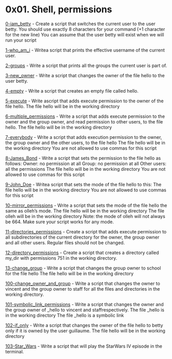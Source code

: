 # 0x01. Shell, permissions
[0-iam_betty](https://github.com/JoGMG/alx-system_engineering-devops/blob/main/0x01-shell_permissions/0-iam_betty) - Create a script that switches the current user to the user betty.
You should use exactly 8 characters for your command (+1 character for the new line)
You can assume that the user betty will exist when we will run your script

[1-who_am_i](https://github.com/JoGMG/alx-system_engineering-devops/blob/main/0x01-shell_permissions/1-who_am_i) - Writea script that prints the effective username of the current user.

[2-groups](https://github.com/JoGMG/alx-system_engineering-devops/blob/main/0x01-shell_permissions/2-groups) - Write a script that prints all the groups the current user is part of.

[3-new_owner](https://github.com/JoGMG/alx-system_engineering-devops/blob/main/0x01-shell_permissions/3-new_owner) - Write a script that changes the owner of the file hello to the user betty.

[4-empty](https://github.com/JoGMG/alx-system_engineering-devops/blob/main/0x01-shell_permissions/4-empty) - Write a script that creates an empty file called hello.

[5-execute](https://github.com/JoGMG/alx-system_engineering-devops/blob/main/0x01-shell_permissions/5-execute) - Write ascript that adds execute permission to the owner of the file hello.
The file hello will be in the working directory

[6-multiple_permissions](https://github.com/JoGMG/alx-system_engineering-devops/blob/main/0x01-shell_permissions/6-multiple_permissions) - Write a script that adds execute permission to the owner and the group owner, and read permission to other users, to the file hello.
The file hello will be in the working directory

[7-everybody](https://github.com/JoGMG/alx-system_engineering-devops/blob/main/0x01-shell_permissions/7-everybody) - Write a script that adds execution permission to the owner, the group owner and the other users, to the file hello
The file hello will be in the working directory
You are not allowed to use commas for this script

[8-James_Bond](https://github.com/JoGMG/alx-system_engineering-devops/blob/main/0x01-shell_permissions/8-James_Bond) - Write a script that sets the permission to the file hello as follows:
Owner: no permission at all
Group: no permission at all
Other users: all the permissions
The file hello will be in the working directory You are not allowed to use commas for this script

[9-John_Doe](https://github.com/JoGMG/alx-system_engineering-devops/blob/main/0x01-shell_permissions/9-John_Doe) - Writea script that sets the mode of the file hello to this:
The file hello will be in the working directory
You are not allowed to use commas for this script

[10-mirror_permissions](https://github.com/JoGMG/alx-system_engineering-devops/blob/main/0x01-shell_permissions/10-mirror_permissions) - Write a script that sets the mode of the file hello the same as olleh’s mode.
The file hello will be in the working directory
The file olleh will be in the working directory
Note: the mode of olleh will not always be 664. Make sure your script works for any mode.

[11-directories_permissions](https://github.com/JoGMG/alx-system_engineering-devops/blob/main/0x01-shell_permissions/11-directories_permissions) - Create a script that adds execute permission to all subdirectories of the current directory for the owner, the group owner and all other users. Regular files should not be changed.

[12-directory_permissions](https://github.com/JoGMG/alx-system_engineering-devops/blob/main/0x01-shell_permissions/12-directory_permissions) - Create a script that creates a directory called my_dir with permissions 751 in the working directory.

[13-change_group](https://github.com/JoGMG/alx-system_engineering-devops/blob/main/0x01-shell_permissions/13-change_group) - Write a script that changes the group owner to school for the file hello
The file hello will be in the working directory

[100-change_owner_and_group](https://github.com/JoGMG/alx-system_engineering-devops/blob/main/0x01-shell_permissions/100-change_owner_and_group) - Write a script that changes the owner to vincent and the group owner to staff for all the files and directories in the working directory.

[101-symbolic_link_permissions](https://github.com/JoGMG/alx-system_engineering-devops/blob/main/0x01-shell_permissions/101-symbolic_link_permissions) - Write a script that changes the owner and the group owner of _hello to vincent and staffrespectively.
The file _hello is in the working directory
The file _hello is a symbolic link

[102-if_only](https://github.com/JoGMG/alx-system_engineering-devops/blob/main/0x01-shell_permissions/102-if_only) - Write a script that changes the owner of the file hello to betty only if it is owned by the user guillaume.
The file hello will be in the working directory

[103-Star_Wars](https://github.com/JoGMG/alx-system_engineering-devops/blob/main/0x01-shell_permissions/103-Star_Wars) - Write a script that will play the StarWars IV episode in the terminal.

